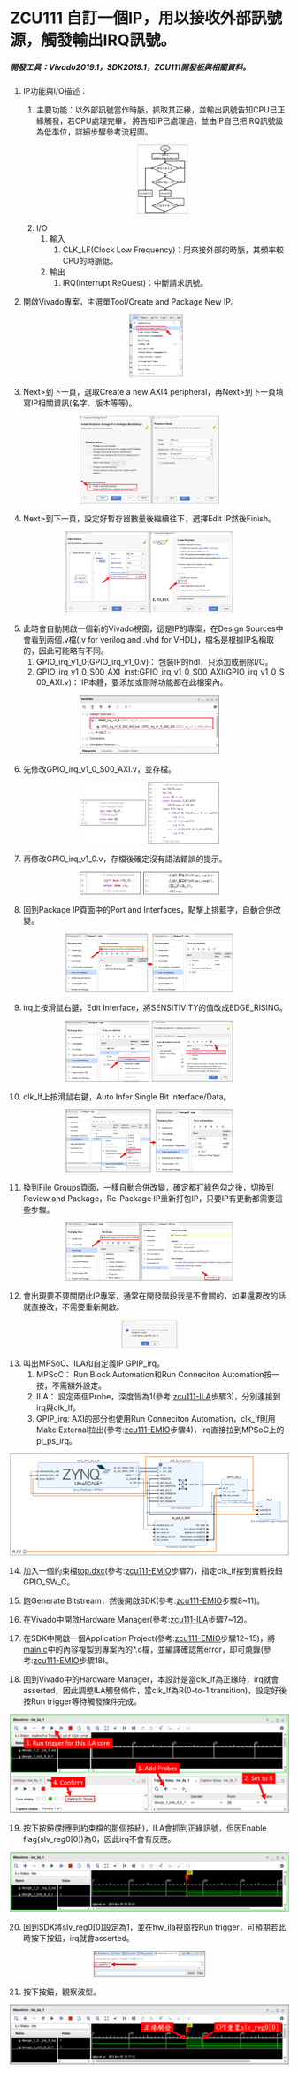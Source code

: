 # ZCU111 自訂一個IP，用以接收外部訊號源，觸發輸出IRQ訊號。 
##### 開發工具：Vivado2019.1，SDK2019.1，ZCU111開發板與相關資料。

1. IP功能與I/O描述：  
	1. 主要功能：以外部訊號當作時脈，抓取其正緣，並輸出訊號告知CPU已正緣觸發，若CPU處理完畢，
        	將告知IP已處理過，並由IP自己把IRQ訊號設為低準位，詳細步驟參考流程圖。  <p align=center><img src="https://github.com/weirenxue/zcu111-Custom-IP-GPIO-IRQ/blob/master/pic/Flow_Chart.png"  title="Flow Chart" width="20%"></p>
	2. I/O
		1. 輸入
			1. CLK_LF(Clock Low Frequency)：用來接外部的時脈，其頻率較CPU的時脈低。
		2. 輸出
			1. IRQ(Interrupt ReQuest)：中斷請求訊號。
			
2. 開啟Vivado專案，主選單Tool/Create and Package New IP。<p align=center><img src="https://github.com/weirenxue/zcu111-Custom-IP-GPIO-IRQ/blob/master/pic/Create_and_Package_New_IP.png"  title="Create and Package New IP.png" width="20%"></p>

3. Next>到下一頁，選取Create a new AXI4 peripheral，再Next>到下一頁填寫IP相關資訊(名字、版本等等)。
<p align=center><img src="https://github.com/weirenxue/zcu111-Custom-IP-GPIO-IRQ/blob/master/pic/Create_a_new_AXI4_peripheral.png"  title="Create a new AXI4 peripheral" width="50%"></p>

4. Next>到下一頁，設定好暫存器數量後繼續往下，選擇Edit IP然後Finish。
<p align=center><img src="https://github.com/weirenxue/zcu111-Custom-IP-GPIO-IRQ/blob/master/pic/Edit_IP.png"  title="Edit IP" width="60%"></p>

5. 此時會自動開啟一個新的Vivado視窗，這是IP的專案，在Design Sources中會看到兩個.v檔(.v for verilog and .vhd for VHDL)，檔名是根據IP名稱取的，因此可能略有不同。
    1. GPIO_irq_v1_0(GPIO_irq_v1_0.v)：
		包裝IP的hdl，只添加或刪除I/O。
    2. GPIO_irq_v1_0_S00_AXI_inst:GPIO_irq_v1_0_S00_AXI(GPIO_irq_v1_0_S00_AXI.v)：
		IP本體，要添加或刪除功能都在此檔案內。
<p align=center><img src="https://github.com/weirenxue/zcu111-Custom-IP-GPIO-IRQ/blob/master/pic/IP_verilog.png"  title="IP verilog" width="50%"></p>


6. 先修改GPIO_irq_v1_0_S00_AXI.v，並存檔。
<p align=center><img src="https://github.com/weirenxue/zcu111-Custom-IP-GPIO-IRQ/blob/master/pic/Inst_verilog.png"  title="Instance verilog" width="50%"></p>

7. 再修改GPIO_irq_v1_0.v，存檔後確定沒有語法錯誤的提示。
<p align=center><img src="https://github.com/weirenxue/zcu111-Custom-IP-GPIO-IRQ/blob/master/pic/Wrapper_verilog.png"  title="Wrapper verilog" width="50%"></p>

8. 回到Package IP頁面中的Port and Interfaces，點擊上排藍字，自動合併改變。
<p align=center><img src="https://github.com/weirenxue/zcu111-Custom-IP-GPIO-IRQ/blob/master/pic/Merge_Changes_From_Ports_and_Interfaces_Wizard.png"  title="Merge Changes From Ports and Interfaces Wizard" width="60%"></p>

9. irq上按滑鼠右鍵，Edit Interface，將SENSITIVITY的值改成EDGE_RISING。
<p align=center><img src="https://github.com/weirenxue/zcu111-Custom-IP-GPIO-IRQ/blob/master/pic/IRQ_Edit_Interface.png"  title="IRQ Edit Interface" width="60%"></p>

10. clk_lf上按滑鼠右鍵，Auto Infer Single Bit Interface/Data。
<p align=center><img src="https://github.com/weirenxue/zcu111-Custom-IP-GPIO-IRQ/blob/master/pic/Auto_Infer_Single_Bit_Interface_Data.png"  title="Auto Infer Single Bit Interface Data" width="60%"></p>

11. 換到File Groups頁面，一樣自動合併改變，確定都打綠色勾之後，切換到Review and Package，Re-Package IP重新打包IP，只要IP有更動都需要這些步驟。
<p align=center><img src="https://github.com/weirenxue/zcu111-Custom-IP-GPIO-IRQ/blob/master/pic/File_Group_Merge_Change_and_Re_Package_IP.png"  title="File Group Merge Change and Re Package IP" width="60%"></p>

12. 會出現要不要關閉此IP專案，通常在開發階段我是不會關的，如果還要改的話就直接改，不需要重新開啟。
<p align=center><img src="https://github.com/weirenxue/zcu111-Custom-IP-GPIO-IRQ/blob/master/pic/Close_Project_or_not.png"  title="Close Project or not" width="20%"></p>

13. 叫出MPSoC、ILA和自定義IP GPIP_irq。
	1.  MPSoC：
		Run Block Automation和Run Conneciton Automation按一按，不需額外設定。
	2.  ILA：
		設定兩個Probe，深度皆為1(參考:[zcu111-ILA][]步驟3)，分別連接到irq與clk_lf。
	3. GPIP_irq:
		AXI的部分也使用Run Conneciton Automation，clk_lf則用Make External拉出(參考:[zcu111-EMIO][]步驟4)，irq直接拉到MPSoC上的pl_ps_irq。
<p align=center><img src="https://github.com/weirenxue/zcu111-Custom-IP-GPIO-IRQ/blob/master/pic/System_Diagram.png"  title="System Diagram" width="100%"></p>

14. 加入一個約束檔[top.dxc][](參考:[zcu111-EMIO][]步驟7)，指定clk_lf接到實體按鈕GPIO_SW_C。

15. 跑Generate Bitstream，然後開啟SDK(參考:[zcu111-EMIO][]步驟8~11)。

16. 在Vivado中開啟Hardware Manager(參考:[zcu111-ILA][]步驟7~12)。

17. 在SDK中開啟一個Application Project(參考:[zcu111-EMIO][]步驟12~15)，將[main.c][]中的內容複製到專案內的\*.c檔，並編譯確認無error，即可燒錄(參考:[zcu111-EMIO][]步驟18)。

18. 回到Vivado中的Hardware Manager，本設計是當clk_lf為正緣時，irq就會asserted，因此調整ILA觸發條件，當clk_lf為R(0-to-1 transition)，設定好後按Run trigger等待觸發條件完成。
<p align=center><img src="https://github.com/weirenxue/zcu111-Custom-IP-GPIO-IRQ/blob/master/pic/Set_CLK_LF_trigger_type.png"  title="Set CLK LF trigger type width="100%"></p>

19. 按下按鈕(對應到約束檔的那個按紐)，ILA會抓到正緣訊號，但因Enable flag(slv_reg0[0])為0，因此irq不會有反應。
<p align=center><img src="https://github.com/weirenxue/zcu111-Custom-IP-GPIO-IRQ/blob/master/pic/Situation_In_Enable_Flag_Is_Deasserted.png"  title="Situation In Enable Flag Is Deasserted" width="100%"></p>

20. 回到SDK將slv_reg0[0]設定為1，並在hw_ila視窗按Run trigger，可預期若此時按下按鈕，irq就會asserted。
<p align=center><img src="https://github.com/weirenxue/zcu111-Custom-IP-GPIO-IRQ/blob/master/pic/Set_slv_reg0.png"  title="Set slv_reg0\[0\]" width="40%"></p>

21. 按下按鈕，觀察波型。
<p align=center><img src="https://github.com/weirenxue/zcu111-Custom-IP-GPIO-IRQ/blob/master/pic/Situation_In_Enable_Flag_Is_Asserted.png"  title="Situation In Enable Flag Is Asserted" width="100%"></p>




  [zcu111-ILA]: https://github.com/weirenxue/zcu111-ILA        "zcu111-ILA"
  [zcu111-EMIO]:  https://github.com/weirenxue/zcu111-EMIO  "zcu111-EMIO"
  [top.dxc]: https://github.com/weirenxue/zcu111-Custom-IP-GPIO-IRQ/blob/master/code/top.xdc "/code/top.dxc"
  [main.c]: https://github.com/weirenxue/zcu111-Custom-IP-GPIO-IRQ/blob/master/code/main.c "/code/main.c"
